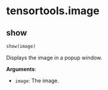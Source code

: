 <h1 id="tensortools.image">tensortools.image</h1>


<h2 id="tensortools.image.show">show</h2>

```python
show(image)
```

Displays the image in a popup window.

**Arguments**:

- `image`: The image.

